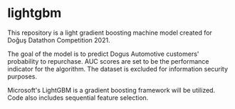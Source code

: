 # lightgbm

This repository is a light gradient boosting machine model created for Doğuş Datathon Competition 2021.

The goal of the model is to predict Dogus Automotive customers' probability to repurchase. AUC scores are set to be the performance indicator for the algorithm. The dataset is excluded for information security purposes. 

Microsoft's LightGBM is a gradient boosting framework will be utilized. Code also includes sequential feature selection.
